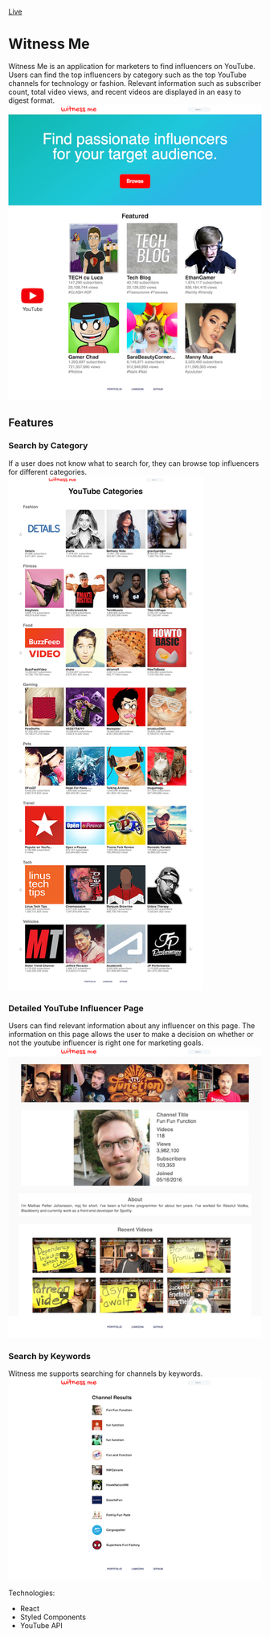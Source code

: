 [Live](https://kingsleyliao.github.io/witnessme/#/)
# Witness Me

Witness Me is an application for marketers to find influencers on YouTube. Users can find the top influencers by category
such as the top YouTube channels for technology or fashion. Relevant information such as subscriber count, total video views,
and recent videos are displayed in an easy to digest format.
![Landing](https://github.com/kingsleyliao/witnessme/blob/master/src/assets/images/LandingPage.png)

## Features
### Search by Category
If a user does not know what to search for, they can browse top influencers for different categories.
![Categories](https://github.com/kingsleyliao/witnessme/blob/master/src/assets/images/Categories.png)

### Detailed YouTube Influencer Page
Users can find relevant information about any influencer on this page. The information on this page allows
the user to make a decision on whether or not the youtube influencer is right one for marketing goals.
![Detailed Page](https://github.com/kingsleyliao/witnessme/blob/master/src/assets/images/UserDetail.png)

### Search by Keywords
Witness me supports searching for channels by keywords.
![Search](https://github.com/kingsleyliao/witnessme/blob/master/src/assets/images/Search.png)

Technologies:
- React
- Styled Components
- YouTube API
